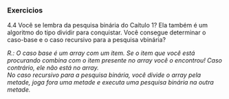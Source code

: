 ### Exercicios

4.4 Você se lembra da pesquisa binária do Caítulo 1? Ela também é um algoritmo do tipo dividir para conquistar. Você consegue determinar o caso-base e o caso recursivo para a pesquisa vbinária?

*R.: O caso base é um array com um item. Se o item que você está procurando combina com o item presente no array você o encontrou! Caso contrário, ele não está no array. </br> No caso recursivo para a pesquisa binária, você divide o array pela metade, joga fora uma metade e executa uma pesquisa binária na outra metade.*